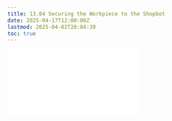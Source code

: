 ```yaml
---
title: 13.04 Securing the Workpiece to the Shopbot
date: 2025-04-17T12:00:00Z
lastmod: 2025-04-02T20:04:39
toc: true
---
```


![Link to included file content](../../../../digital-fabrication/cnc/securing-the-workpiece-to-the-shopbot.md)
